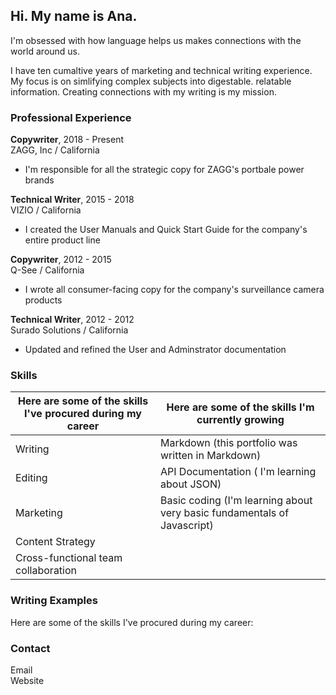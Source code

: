 ## Hi. My name is Ana.

I'm obsessed with how language helps us makes connections with the world around us.

I have ten cumaltive years of marketing and technical writing experience. My focus is on simlifying complex subjects into digestable. relatable information. Creating connections with my writing is my mission.


### Professional Experience
**Copywriter**, 2018 - Present  
ZAGG, Inc / California
  * I'm responsible for all the strategic copy for ZAGG's portbale power brands

**Technical Writer**, 2015 - 2018  
VIZIO / California
  * I created the User Manuals and Quick Start Guide for the company's entire product line

**Copywriter**, 2012 - 2015  
Q-See / California
  * I wrote all consumer-facing copy for the company's surveillance camera products

**Technical Writer**, 2012 - 2012  
Surado Solutions / California
  * Updated and refined the User and Adminstrator documentation



### Skills

Here are some of the skills I've procured during my career| Here are some of the skills I'm currently growing
-----------------------------------------------------------|---------------------------------------------------
 Writing                                             | Markdown (this portfolio was written in Markdown)
 Editing                                             | API Documentation ( I'm learning about JSON)
 Marketing                                           | Basic coding (I'm learning about very basic fundamentals of Javascript)
 Content Strategy                                    |
 Cross-functional team collaboration                 | 



### Writing Examples

Here are some of the skills I've procured during my career:

### Contact

Email  
Website
